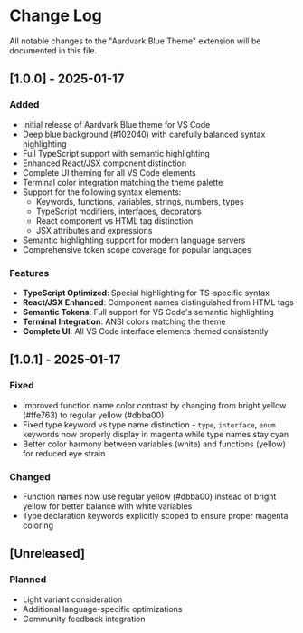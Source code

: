 # Change Log

All notable changes to the "Aardvark Blue Theme" extension will be documented in this file.

## [1.0.0] - 2025-01-17

### Added

- Initial release of Aardvark Blue theme for VS Code
- Deep blue background (#102040) with carefully balanced syntax highlighting
- Full TypeScript support with semantic highlighting
- Enhanced React/JSX component distinction
- Complete UI theming for all VS Code elements
- Terminal color integration matching the theme palette
- Support for the following syntax elements:
  - Keywords, functions, variables, strings, numbers, types
  - TypeScript modifiers, interfaces, decorators
  - React component vs HTML tag distinction
  - JSX attributes and expressions
- Semantic highlighting support for modern language servers
- Comprehensive token scope coverage for popular languages

### Features

- **TypeScript Optimized**: Special highlighting for TS-specific syntax
- **React/JSX Enhanced**: Component names distinguished from HTML tags
- **Semantic Tokens**: Full support for VS Code's semantic highlighting
- **Terminal Integration**: ANSI colors matching the theme
- **Complete UI**: All VS Code interface elements themed consistently

## [1.0.1] - 2025-01-17

### Fixed
- Improved function name color contrast by changing from bright yellow (#ffe763) to regular yellow (#dbba00)
- Fixed type keyword vs type name distinction - `type`, `interface`, `enum` keywords now properly display in magenta while type names stay cyan
- Better color harmony between variables (white) and functions (yellow) for reduced eye strain

### Changed  
- Function names now use regular yellow (#dbba00) instead of bright yellow for better balance with white variables
- Type declaration keywords explicitly scoped to ensure proper magenta coloring

## [Unreleased]

### Planned

- Light variant consideration
- Additional language-specific optimizations
- Community feedback integration
